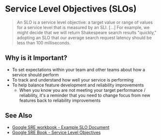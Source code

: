 # Service Level Objectives (SLOs)

> An SLO is a service level objective: a target value or range of values for a service level that is measured by an SLI. [...] For example, we might decide that we will return Shakespeare search results "quickly," adopting an SLO that our average search request latency should be less than 100 milliseconds.

## Why is it Important?

- To set expectations within your team and other teams about how a service should perform
- To track and understand how well your service is performing
- To help balance feature development and reliability improvements
  - When you know you are not meeting your target performance / reliability, it's a reminder that you need to change focus from new features back to reliability improvements

## See Also

- [Google SRE workbook - Example SLO Document](https://landing.google.com/sre/workbook/chapters/slo-document/)
- [Google SRE Book - Service Level Objectives](https://landing.google.com/sre/sre-book/chapters/service-level-objectives/)
